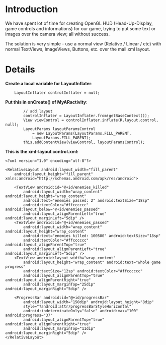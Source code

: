 # Introduction #

We have spent lot of time for creating OpenGL HUD (Head-Up-Display, game controls and informations) for our game, trying to put some text or images over the camera view; all without success.

The solution is very simple - use a normal view (Relative / Linear / etc) with normal TextViews, ImageViews, Buttons, etc. over the mail.xml layout.


# Details #

**Create a local variable for LayoutInflater**:

```
	LayoutInflater controlInflater = null;
```


**Put this in onCreate() of MyARactivity**:
```
        // add layout 
        controlInflater = LayoutInflater.from(getBaseContext());
        View viewControl = controlInflater.inflate(R.layout.control, null);
        LayoutParams layoutParamsControl
            = new LayoutParams(LayoutParams.FILL_PARENT,
            LayoutParams.FILL_PARENT);
        this.addContentView(viewControl, layoutParamsControl);
```


**This is the xml-layout control.xml:**

```
<?xml version="1.0" encoding="utf-8"?>

<RelativeLayout android:layout_width="fill_parent"
    android:layout_height="fill_parent" xmlns:android="http://schemas.android.com/apk/res/android">

    <TextView android:id="@+id/enemies_killed"
        android:layout_width="wrap_content" android:layout_height="wrap_content"
        android:text="enemies passed: 2" android:textSize="18sp"
        android:textColor="#ffcccccc" android:layout_below="@+id/enemies_passed"
        android:layout_alignParentLeft="true" android:layout_marginLeft="5dip" />
    <TextView android:id="@+id/enemies_passed"
        android:layout_width="wrap_content" android:layout_height="wrap_content"
        android:text="enemies killed: 100500" android:textSize="18sp"
        android:textColor="#ffcccccc" android:layout_alignParentTop="true"
        android:layout_alignParentLeft="true" android:layout_marginLeft="5dip" />
    <TextView android:layout_width="wrap_content"
        android:layout_height="wrap_content" android:text="whole game progress"
        android:textSize="12sp" android:textColor="#ffcccccc"
        android:layout_alignParentTop="true" android:layout_alignParentRight="true"
        android:layout_marginTop="25dip" android:layout_marginRight="5dip" />

    <ProgressBar android:id="@+id/progressBar"
        android:layout_width="150dip" android:layout_height="8dip"
        style="?android:attr/progressBarStyleHorizontal"
        android:indeterminateOnly="false" android:max="100" android:progress="37"
        android:layout_alignParentTop="true" android:layout_alignParentRight="true"
        android:layout_marginTop="11dip" android:layout_marginRight="5dip" />
</RelativeLayout>
```